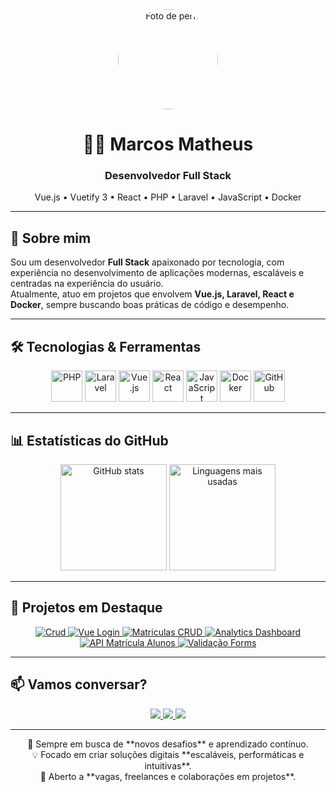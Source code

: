 <div align="center">
  <img src="https://avatars.githubusercontent.com/u/116637532?v=4" alt="Foto de perfil" height="160" style="border-radius: 50%;" />
</div>

<h1 align="center">👨‍💻 Marcos Matheus</h1>
<h3 align="center">Desenvolvedor Full Stack</h3>

<p align="center">
  Vue.js • Vuetify 3 • React • PHP • Laravel • JavaScript • Docker
</p>

---

## 🚀 Sobre mim
Sou um desenvolvedor **Full Stack** apaixonado por tecnologia, com experiência no desenvolvimento de aplicações modernas, escaláveis e centradas na experiência do usuário.  
Atualmente, atuo em projetos que envolvem **Vue.js, Laravel, React e Docker**, sempre buscando boas práticas de código e desempenho.

---

## 🛠️ Tecnologias & Ferramentas
<div align="center">
  <img src="https://cdn.jsdelivr.net/gh/devicons/devicon/icons/php/php-original.svg" height="50" alt="PHP" />
  <img src="https://avatars.githubusercontent.com/u/958072?s=280&v=4" height="50" alt="Laravel" />
  <img src="https://cdn.jsdelivr.net/gh/devicons/devicon/icons/vuejs/vuejs-original.svg" height="50" alt="Vue.js" />
  <img src="https://cdn.jsdelivr.net/gh/devicons/devicon/icons/react/react-original.svg" height="50" alt="React" />
  <img src="https://cdn.jsdelivr.net/gh/devicons/devicon/icons/javascript/javascript-original.svg" height="50" alt="JavaScript" />
  <img src="https://cdn.jsdelivr.net/gh/devicons/devicon/icons/docker/docker-original.svg" height="50" alt="Docker" />
  <img src="https://cdn.pixabay.com/photo/2022/01/30/13/33/github-6980894_960_720.png" height="50" alt="GitHub" />
</div>

---

## 📊 Estatísticas do GitHub
<div align="center">
  <img src="https://github-readme-stats.vercel.app/api?username=1Matheusc1&show_icons=true&theme=tokyonight&locale=pt-br" height="170" alt="GitHub stats" />
  <img src="https://github-readme-stats.vercel.app/api/top-langs?username=1Matheusc1&layout=compact&theme=tokyonight&locale=pt-br" height="170" alt="Linguagens mais usadas" />
</div>

---

## 🌟 Projetos em Destaque
<div align="center">
  <a href="https://github.com/1Matheusc1/Crud">
    <img src="https://img.shields.io/badge/Crud-Vue3_Vuetify-blue?style=for-the-badge" alt="Crud" />
  </a>
  <a href="https://github.com/1Matheusc1/vue-login-vuetify">
    <img src="https://img.shields.io/badge/VueLogin-Vuetify3-green?style=for-the-badge" alt="Vue Login" />
  </a>
  <a href="https://github.com/1Matheusc1/matriculas-crud-vue-vuetify">
    <img src="https://img.shields.io/badge/Matriculas-CRUD-purple?style=for-the-badge" alt="Matriculas CRUD" />
  </a>
  <a href="https://github.com/1Matheusc1/_analytics-dashboard">
    <img src="https://img.shields.io/badge/Analytics-Dashboard-orange?style=for-the-badge" alt="Analytics Dashboard" />
  </a>
  <a href="https://github.com/1Matheusc1/api-matricula-alunos">
    <img src="https://img.shields.io/badge/API-MatriculaAlunos-red?style=for-the-badge" alt="API Matrícula Alunos" />
  </a>
  <a href="https://github.com/1Matheusc1/Valida-o-Forms">
    <img src="https://img.shields.io/badge/Validação-Forms-blueviolet?style=for-the-badge" alt="Validação Forms" />
  </a>
</div>

---

## 📫 Vamos conversar?
<div align="center">
  <a href="http://www.linkedin.com/in/marcos-matheus-34a257304" target="_blank">
    <img src="https://img.shields.io/badge/LinkedIn-0A66C2?style=for-the-badge&logo=linkedin&logoColor=white" />
  </a>
  <a href="https://github.com/1Matheusc1" target="_blank">
    <img src="https://img.shields.io/badge/GitHub-171515?style=for-the-badge&logo=github&logoColor=white" />
  </a>
  <a href="https://www.instagram.com/https.theus___" target="_blank">
    <img src="https://img.shields.io/badge/Instagram-E4405F?style=for-the-badge&logo=instagram&logoColor=white" />
  </a>
</div>

---

<p align="center">
🌱 Sempre em busca de **novos desafios** e aprendizado contínuo.<br>  
💡 Focado em criar soluções digitais **escaláveis, performáticas e intuitivas**.<br>  
📌 Aberto a **vagas, freelances e colaborações em projetos**.
</p>
